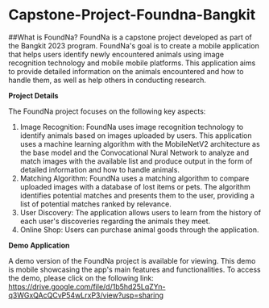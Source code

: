 # Capstone-Project-Foundna-Bangkit

##What is FoundNa?
FoundNa is a capstone project developed as part of the Bangkit 2023 program. FoundNa's goal is to create a mobile application that helps users identify newly encountered animals using image recognition technology and mobile mobile platforms. This application aims to provide detailed information on the animals encountered and how to handle them, as well as help others in conducting research.

**Project Details**

The FoundNa project focuses on the following key aspects:
1. Image Recognition: FoundNa uses image recognition technology to identify animals based on images uploaded by users. This application uses a machine learning algorithm with the MobileNetV2 architecture as the base model and the Convocational Nural Network to analyze and match images with the available list and produce output in the form of detailed information and how to handle animals.
2. Matching Algorithm: FoundNa uses a matching algorithm to compare uploaded images with a database of lost items or pets. The algorithm identifies potential matches and presents them to the user, providing a list of potential matches ranked by relevance.
3. User Discovery: The application allows users to learn from the history of each user's discoveries regarding the animals they meet.
4. Online Shop: Users can purchase animal goods through the application.

**Demo Application**

A demo version of the FoundNa project is available for viewing. This demo is mobile showcasing the app's main features and functionalities. To access the demo, please click on the following link: https://drive.google.com/file/d/1b5hd25LqZYn-q3WGxQAcQCvP54wLrxP3/view?usp=sharing 
